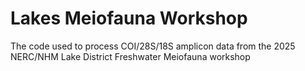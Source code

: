 # Lakes Meiofauna Workshop
The code used to process COI/28S/18S amplicon data from the 2025 NERC/NHM Lake District Freshwater Meiofauna workshop
